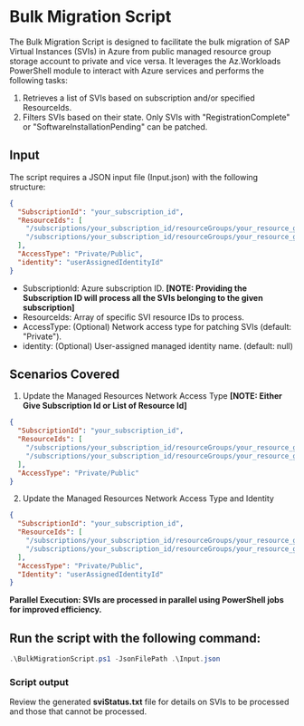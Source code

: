 # Bulk Migration Script
The Bulk Migration Script is designed to facilitate the bulk migration of SAP Virtual Instances (SVIs) in Azure from public managed resource group storage account to private and vice versa. It leverages the Az.Workloads PowerShell module to interact with Azure services and performs the following tasks:

1. Retrieves a list of SVIs based on subscription and/or specified ResourceIds.
2. Filters SVIs based on their state. Only SVIs with "RegistrationComplete" or "SoftwareInstallationPending" can be patched.

## Input
The script requires a JSON input file (Input.json) with the following structure:

``` json
{
  "SubscriptionId": "your_subscription_id",
  "ResourceIds": [
    "/subscriptions/your_subscription_id/resourceGroups/your_resource_group/providers/Microsoft.Workloads/sapVirtualInstances/svi1",
    "/subscriptions/your_subscription_id/resourceGroups/your_resource_group/providers/Microsoft.Workloads/sapVirtualInstances/svi2"
  ],
  "AccessType": "Private/Public",
  "identity": "userAssignedIdentityId"
}
```

- SubscriptionId: Azure subscription ID. **[NOTE: Providing the Subscription ID will process all the SVIs belonging to the given subscription]**
- ResourceIds: Array of specific SVI resource IDs to process.
- AccessType: (Optional) Network access type for patching SVIs (default: "Private").
- identity: (Optional) User-assigned managed identity name. (default: null)


## Scenarios Covered

1. Update the Managed Resources Network Access Type **[NOTE: Either Give Subscription Id or List of Resource Id]**

``` json
{
  "SubscriptionId": "your_subscription_id",
  "ResourceIds": [
    "/subscriptions/your_subscription_id/resourceGroups/your_resource_group/providers/Microsoft.Workloads/sapVirtualInstances/svi1",
    "/subscriptions/your_subscription_id/resourceGroups/your_resource_group/providers/Microsoft.Workloads/sapVirtualInstances/svi2"
  ],
  "AccessType": "Private/Public"
}
```

2. Update the Managed Resources Network Access Type and Identity
``` json
{
  "SubscriptionId": "your_subscription_id",
  "ResourceIds": [
    "/subscriptions/your_subscription_id/resourceGroups/your_resource_group/providers/Microsoft.Workloads/sapVirtualInstances/svi1",
    "/subscriptions/your_subscription_id/resourceGroups/your_resource_group/providers/Microsoft.Workloads/sapVirtualInstances/svi2"
  ],
  "AccessType": "Private/Public",
  "Identity": "userAssignedIdentityId"
}
```

**Parallel Execution: SVIs are processed in parallel using PowerShell jobs for improved efficiency.**


## Run the script with the following command:

``` powershell
.\BulkMigrationScript.ps1 -JsonFilePath .\Input.json
```

### Script output
Review the generated **sviStatus.txt** file for details on SVIs to be processed and those that cannot be processed.